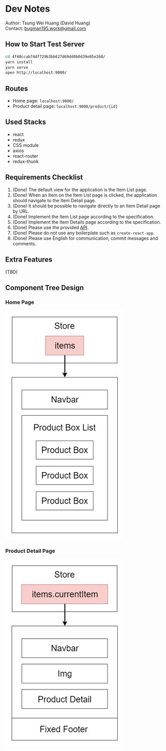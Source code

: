 # Dev Notes

Author: Tsung Wei Huang (David Huang)  
Contact: bugman195.work@gmail.com  

## How to Start Test Server

```bash
cd 4f40ccab74df729b3bb627d69dd0b0d39e05e260/
yarn install
yarn serve
open http://localhost:9000/
```

## Routes

- Home page: `localhost:9000/`
- Product detail page: `localhost:9000/product/{id}`

## Used Stacks

- react
- redux
- CSS module
- axios
- react-router
- redux-thunk

## Requirements Checklist

1. (Done) The default view for the application is the Item List page.
2. (Done) When an Item on the Item List page is clicked, the application should navigate to the Item Detail page.
3. (Done) It should be possible to navigate directly to an Item Detail page by URL.
4. (Done) Implement the Item List page according to the specification.
5. (Done) Implement the Item Details page according to the specification.
6. (Done) Please use the provided [API](./API.md).
7. (Done) Please do not use any boilerplate such as `create-react-app`.
8. (Done) Please use English for communication, commit messages and comments.

## Extra Features

(TBD)

## Component Tree Design

### Home Page

![Home Page](./readme-res/Home%20Page%20Component%20Tree.png)

### Product Detail Page

![Product Detail Page](./readme-res/Detail%20Page%20Design.png)
